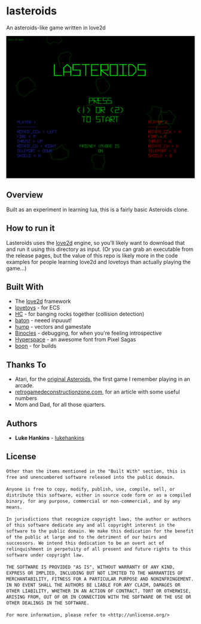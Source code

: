 # lasteroids

An asteroids-like game written in love2d

![screenshot](lasteroids.png)

## Overview

Built as an experiment in learning lua, this is a fairly basic Asteroids clone.

## How to run it

Lasteroids uses the [love2d](https://love2d.org/) engine, so you'll likely want to download that and run it using this directory as input.  (Or you can grab an executable from the release pages, but the value of this repo is likely more in the code examples for people learning love2d and lovetoys than actually playing the game...)

## Built With
* The [love2d](https://love2d.org/) framework
* [lovetoys](https://github.com/lovetoys/lovetoys) - for ECS
* [HC](https://hc.readthedocs.io/en/latest/index.html) - for banging rocks together (collision detection)
* [baton](https://github.com/tesselode/baton) - neeed inpuuut!
* [hump](https://github.com/vrld/hump) - vectors and gamestate
* [Binocles](https://github.com/maromaroXD/Binocles) - debugging, for when you're feeling introspective
* [Hyperspace](https://www.pixelsagas.com/?download=hyperspace) - an awesome font from Pixel Sagas
* [boon](https://github.com/camchenry/boon) - for builds

## Thanks To

* Atari, for the [original Asteroids](https://en.wikipedia.org/wiki/Asteroids_(video_game)), the first game I remember playing in an arcade.
* [retrogamedeconstructionzone.com](http://www.retrogamedeconstructionzone.com/2019/10/asteroids-by-numbers.html), for an article with some useful numbers
* Mom and Dad, for all those quarters.


## Authors

* **Luke Hankins** - [lukehankins](https://github.com/lukehankins)

## License
```
Other than the items mentioned in the "Built With" section, this is free and unencumbered software released into the public domain.

Anyone is free to copy, modify, publish, use, compile, sell, or
distribute this software, either in source code form or as a compiled
binary, for any purpose, commercial or non-commercial, and by any
means.

In jurisdictions that recognize copyright laws, the author or authors
of this software dedicate any and all copyright interest in the
software to the public domain. We make this dedication for the benefit
of the public at large and to the detriment of our heirs and
successors. We intend this dedication to be an overt act of
relinquishment in perpetuity of all present and future rights to this
software under copyright law.

THE SOFTWARE IS PROVIDED "AS IS", WITHOUT WARRANTY OF ANY KIND,
EXPRESS OR IMPLIED, INCLUDING BUT NOT LIMITED TO THE WARRANTIES OF
MERCHANTABILITY, FITNESS FOR A PARTICULAR PURPOSE AND NONINFRINGEMENT.
IN NO EVENT SHALL THE AUTHORS BE LIABLE FOR ANY CLAIM, DAMAGES OR
OTHER LIABILITY, WHETHER IN AN ACTION OF CONTRACT, TORT OR OTHERWISE,
ARISING FROM, OUT OF OR IN CONNECTION WITH THE SOFTWARE OR THE USE OR
OTHER DEALINGS IN THE SOFTWARE.

For more information, please refer to <http://unlicense.org/>
```